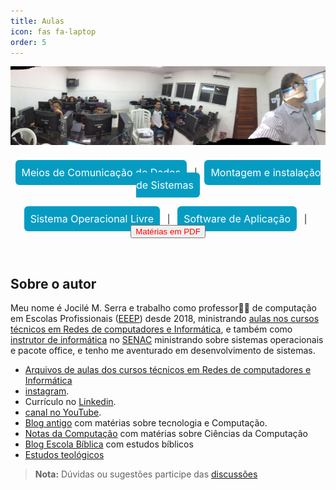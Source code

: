 ```yaml
---
title: Aulas
icon: fas fa-laptop
order: 5
---
```


<style>
a.button {
  background: #069cc2;
  border-radius: 6px;
  padding: 10px;
  cursor: pointer;
  color: #fff;
  border: none;
  font-size: 16px;
  text-decoration: none;
}
a:hover {
  background: black;
}
</style>

![Aulas](/assets/img/aula.jpeg)

<div align="center">

&#xa0;  
<a href="https://jocile.com/categories/meios-de-comunica%C3%A7%C3%A3o/" class="button">Meios de Comunicação de Dados</a> &#xa0; | &#xa0;
<a href="https://jocile.com/categories/sistema-operacional-livre/" class="button">Montagem e instalação de Sistemas</a><br/><br/>
&#xa0;  
<a href="https://jocile.com/categories/montagem-e-instala%C3%A7%C3%A3o-de-sistemas/" class="button">Sistema Operacional Livre</a> &#xa0; | &#xa0;
<a href="https://jocile.com/categories/software-de-aplica%C3%A7%C3%A3o/" class="button">Software de Aplicação</a> &#xa0; | &#xa0;
<a href="https://github.com/jocile/redes-de-computadores"><button style = "color: red">Matérias em PDF</button></a>

</div>
&#xa0;  

## Sobre o autor

Meu nome é Jocilé M. Serra e trabalho como professor👨‍🏫 de computação em Escolas Profissionais ([EEEP](https://www.ceara.gov.br/2018/03/16/ceara-comemora-10-anos-das-escolas-estaduais-de-educacao-profissional/)) desde 2018, ministrando [aulas nos cursos técnicos em Redes de computadores e Informática](https://aulas.jocile.com/), e também como [instrutor de informática](https://senac.jocile.com/) no [SENAC](https://cursos.ce.senac.br/) ministrando sobre sistemas operacionais e pacote office, e tenho me aventurado em desenvolvimento de sistemas.

- [Arquivos de aulas dos cursos técnicos em Redes de computadores e Informática](https://aulas.jocile.com/)
- [instagram](https://www.instagram.com/jocileserra/).
- Currículo no [Linkedin](https://www.linkedin.com/in/jocil%C3%A9-serra-56298838/).
- [canal no YouTube](https://www.youtube.com/channel/UC4YYb0PmbcHJJgEX-fkoutg).
- [Blog antigo](http://programandopc.blogspot.com/) com matérias sobre tecnologia e Computação.
- [Notas da Computação](https://sites.google.com/a/cienciasdacomputacao.org/jocile/Home) com matérias sobre Ciências da Computação
- [Blog Escola Bíblica](http://teologosinta.blogspot.com/) com estudos bíblicos
- [Estudos teológicos](https://jocile.com/teologia/)

> **Nota:**
> Dúvidas ou sugestões participe das [discussões](https://github.com/jocile/redes-de-computadores/discussions)
